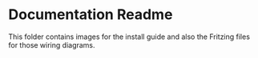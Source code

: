 # Documentation Readme
This folder contains images for the install guide and also the Fritzing files for those wiring diagrams.
